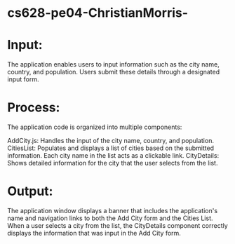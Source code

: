 # cs628-pe04-ChristianMorris-

# Input:
The application enables users to input information such as the city name, country, and population.
Users submit these details through a designated input form.

# Process: 
The application code is organized into multiple components:

AddCity.js: Handles the input of the city name, country, and population.
CitiesList: Populates and displays a list of cities based on the submitted information. Each city name in the list acts as a clickable link.
CityDetails: Shows detailed information for the city that the user selects from the list.

# Output: 
The application window displays a banner that includes the application's name and navigation links to both the Add City form and the Cities List.
When a user selects a city from the list, the CityDetails component correctly displays the information that was input in the Add City form.
